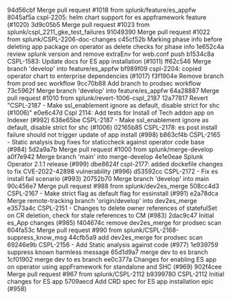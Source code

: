 94d56cbf Merge pull request #1018 from splunk/feature/es_appfw
8045af5a cspl-2205: helm chart support for es appframework feature (#1020)
3d9c05b5 Merge pull request #1023 from splunk/cspl_2211_gke_test_failures
91049390 Merge pull request #1022 from splunk/CSPL-2206-doc-changes
c45cf52b Marking phase info before deleting app package on operator as delete checks for phase info
1e652c4a review splunk version and remove extraEnv for web.conf push
b1534c8a CSPL-1583: Update docs for ES app installation (#1011)
ff62c546 Merge branch 'develop' into feature/es_appfw
bf989f09 cspl-2204: copied operator chart to enterprise dependencies (#1017)
f3f1904e Remove branch from prod sec workflow
9cc70b88 Add branch to prodsec workflow
73c5962f Merge branch 'develop' into feature/es_appfw
64a28887 Merge pull request #1010 from splunk/revert-1006-cspl_2187
12a77817 Revert "CSPL-2187 - Make ssl_enablement ignore as default, disable strict for shc (#1006)"
e0e6c47d Cspl 2114: Add tests for Install of Tech addon app on Indexer (#992)
638e65be CSPL-2187 - Make ssl_enablement ignore as default, disable strict for shc (#1006)
02165b85 CSPL-2178: es post install failure should not trigger update of app install (#998)
b863cf4b CSPL-2165 - Static analysis bug fixes for staticcheck against operator code base (#984)
5d2a9a7b Merge pull request #1000 from splunk/merge-develop
a0f7e942 Merge branch 'main' into merge-develop
4e1e0eae Splunk Operator 2.1.1 release (#999)
dbe8624f cspl-2177: added dockefile changes to fix CVE-2022-42898 vulnerability  (#996)
d53592cc CSPL-2172 - Fix es install fail scenario (#993)
20752b70 Merge branch 'develop' into main
90c456e7 Merge pull request #988 from splunk/dev2es_merge
508cc4d3 CSPL-2167 - Make strict flag as default flag for essinstall (#991)
e2a78dca Merge remote-tracking branch 'origin/develop' into dev2es_merge
e3573a4c CSPL-2151 - Changes to delete owner references of statefulSet on CR deletion, check for stale references to CM (#983)
2dac9c47 Initial es_App changes (#985)
f404674c remove dev2es_merge for prodsec scan
604fa53c Merge pull request #990 from splunk/CSPL-2168-suppress_know_msg
44cfb5a9 add dev2es_merge for prodsec scan
69246e9b CSPL-2156 - Add Static analysis against code (#977)
1e939759 suppress known harmless message
65d1d9a7 merge dev to es branch
1cf01902 merge dev to es branch
ee0c377a Changes for enabling ES app on operator using appFramework for standalone and SHC (#969)
902f4cee Merge pull request #967 from splunk/CSPL-2112
b9399780 CSPL-2112 Initial changes for ES app
5709aecd Add CRD spec for ES app installation epic (#958)
